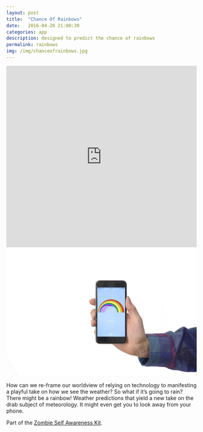 ```yaml
---
layout: post
title:  "Chance Of Rainbows"
date:   2016-04-20 21:00:30
categories: app 
description: designed to predict the chance of rainbows
permalink: rainbows
img: /img/chanceofrainbows.jpg
---
```


<iframe class="p-break" width="100%" height="480" src="https://www.youtube.com/embed/Fx_oGtpTVf0" frameborder="0" allowfullscreen></iframe>

<div class="col-xs-6">
	<img src="/img/chanceofrainbows.jpg" class="img-responsive" alt="Responsive image"/>
</div>
<div class="col-xs-6">
	<p class="text-align-left"> How can we re-frame our worldview of relying on technology to manifesting a playful take on how we see the weather? So what if it’s going to rain? There might be a rainbow! Weather predictions that yield a new take on the drab subject of meteorology. It might even get you to look away from your phone.
</p>
</div>
<p>
		Part of the	<a href="/apocalypse"> Zombie Self Awareness Kit</a>. 
</p>